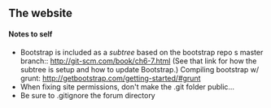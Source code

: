 The website
-----------

#### Notes to self #
- Bootstrap is included as a _subtree_ based on the bootstrap repo
s master branch:: http://git-scm.com/book/ch6-7.html
  (See that link for how the subtree is setup and how to update Bootstrap.)
  Compiling bootstrap w/ grunt: http://getbootstrap.com/getting-started/#grunt
- When fixing site permissions, don't make the .git folder public...
- Be sure to .gitignore the forum directory


